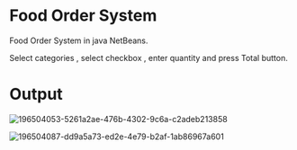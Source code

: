 # Food Order System

Food Order System in java NetBeans.

Select categories , select checkbox , enter quantity and press Total button.

# Output

![196504053-5261a2ae-476b-4302-9c6a-c2adeb213858](https://github.com/willeynimbus/food_java/assets/129608725/e8f8f238-85db-4be7-8959-8397d27ca976)

![196504087-dd9a5a73-ed2e-4e79-b2af-1ab86967a601](https://github.com/willeynimbus/food_java/assets/129608725/1b1b6946-e7ba-4d2c-add2-f6511aaffe6c)

